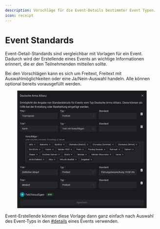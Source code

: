 ```yaml
---
description: Vorschläge für die Event-Details bestimmter Event Typen.
icon: receipt
---
```


# Event Standards

Event-Detail-Standards sind vergleichbar mit Vorlagen für ein Event. Dadurch wird der Erstellende eines Events an wichtige Informationen erinnert, die er den Teilnehmenden mitteilen sollte.

Bei den Vorschlägen kann es sich um Freitext, Freitext mit Auswahlmöglichkeiten oder eine Ja/Nein-Auswahl handeln. Alle können optional bereits vorausgefüllt werden.

<figure><img src="../.gitbook/assets/Slotbot-Guild-EventTypes-Default.png" alt=""><figcaption></figcaption></figure>

Event-Erstellende können diese Vorlage dann ganz einfach nach Auswahl des Event-Typs in den [#details](../events/eventerstellung/#details "mention") eines Events verwenden.
